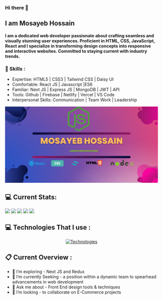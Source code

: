 ### Hi there 👋
## I am Mosayeb Hossain
#### I am a dedicated web developer passionate about crafting seamless and visually stunning user experiences. Proficient in HTML, CSS, JavaScript, React and I specialize in transforming design concepts into responsive and interactive websites. Committed to staying current with industry trends.

### 📑 Skills :
- Expertise: HTML5 | CSS3 | Tailwind CSS | Daisy UI
- Comfortable: React JS | Javascript |ES6
- Familiar: Next JS | Express JS | MongoDB | JWT | API
- Tools: Github | Firebase | Netlify | Vercel | VS Code
- Interpersonal Skills: Communication | Team Work | Leadership


![Mosayeb Banner](https://raw.githubusercontent.com/Mosayeb09/Mosayeb09/main/Mosayeb_Banner.png)

## 💻 Current Stats:
![](http://github-profile-summary-cards.vercel.app/api/cards/profile-details?username=Mosayeb09&theme=nightowl) 
![](http://github-profile-summary-cards.vercel.app/api/cards/most-commit-language?username=Mosayeb09&theme=nightowl)
![](http://github-profile-summary-cards.vercel.app/api/cards/repos-per-language?username=Mosayeb09&theme=nightowl)
![](http://github-profile-summary-cards.vercel.app/api/cards/stats?username=Mosayeb09&theme=nightowl)
![](http://github-profile-summary-cards.vercel.app/api/cards/productive-time?username=Mosayeb09&theme=nightowl&utcOffset=8)


## 💻 Technologies That I use :
 <div align="center">
  <a href="https://skillicons.dev/icons?i=html,css,js,tailwind,react,firebase,mongodb,express&perline=4">
    <img src="https://skillicons.dev/icons?i=html,css,js,tailwind,react,firebase,mongodb,express,netlify,vercel,git,github&perline=4" alt="Technologies">
  </a>
</div>

## 📋 Current Overview : 
- 🔭 I’m exploring - Next JS and Redux
- 🌱 I’m currently Seeking - a position within a dynamic team to spearhead advancements in web development
- 💬 Ask me about - Front End design tools & techniques
- 👯 I’m looking - to collaborate on E-Commerce projects


